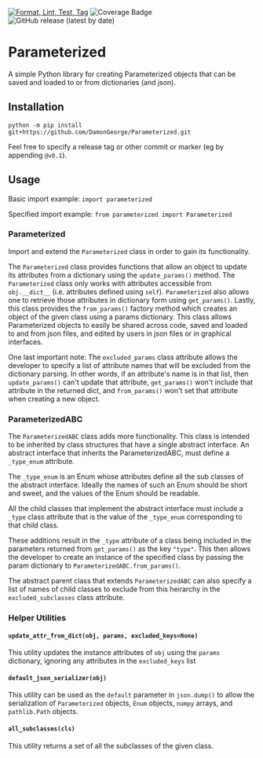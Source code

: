 [![Format, Lint, Test, Tag](https://github.com/DamonGeorge/Parameterized/actions/workflows/python-main.yml/badge.svg)](https://github.com/DamonGeorge/Parameterized/actions/workflows/python-main.yml)
![Coverage Badge](https://img.shields.io/endpoint?url=https://gist.githubusercontent.com/DamonGeorge/ade14e046841f505d11984a8e75385b0/raw/Parameterized__coverage__main.json)
![GitHub release (latest by date)](https://img.shields.io/github/v/release/DamonGeorge/Parameterized)

# Parameterized
A simple Python library for creating Parameterized objects that can be saved and loaded to or from dictionaries (and json).

## Installation
```
python -m pip install git+https://github.com/DamonGeorge/Parameterized.git
```
Feel free to specify a release tag or other commit or marker (eg by appending `@v0.1`).

## Usage
Basic import example: `import parameterized`

Specified import example: `from parameterized import Parameterized`

### Parameterized
Import and extend the `Parameterized` class in order to gain its functionality.

The `Parameterized` class provides functions that allow an object to update its attributes from a dictionary using the `update_params()` method. The `Parameterized` class only works with attributes accessible from `obj.__dict__` (i.e. attributes defined using `self`). `Parameterized` also allows one to retrieve those attributes in dictionary form using `get_params()`. Lastly, this class provides the `from_params()` factory method which creates an object of the given class using a params dictionary. This class allows Parameterized objects to easily be shared across code, saved and loaded to and from json files, and edited by users in json files or in graphical interfaces.

One last important note: The `excluded_params` class attribute allows the developer to specify a list of attribute names that will be excluded from the dictionary parsing. In other words, if an attribute's name is in that list, then `update_params()` can't update that attribute, `get_params()` won't include that attribute in the returned dict, and `from_params()` won't set that attribute when creating a new object.

### ParameterizedABC
The `ParameterizedABC` class adds more functionality. This class is intended to be inherited by class structures that have a single abstract interface. An abstract interface that inherits the ParameterizedABC, must define a `_type_enum` attribute.

The `_type_enum` is an Enum whose attributes define all the sub classes of the abstract interface. Ideally the names of such an Enum should be short and sweet, and the values of the Enum should be readable.

All the child classes that implement the abstract interface must include a `_type` class attribute that is the value of the `_type_enum` corresponding to that child class.

These additions result in the `_type` attribute of a class being included in the parameters returned from `get_params()` as the key `"type"`. This then allows the developer to create an instance of the specified class by passing the param dictionary to `ParameterizedABC.from_params()`.

The abstract parent class that extends `ParameterizedABC` can also specify a list of names of child classes to exclude from this heirarchy in the `excluded_subclasses` class attribute.

### Helper Utilities
#### `update_attr_from_dict(obj, params, excluded_keys=None)`
This utility updates the instance attributes of `obj` using the `params` dictionary, ignoring any attributes in the `excluded_keys` list

#### `default_json_serializer(obj)`
This utility can be used as the `default` parameter in `json.dump()` to allow the serialization of `Parameterized` objects, `Enum` objects, `numpy` arrays, and `pathlib.Path` objects.

#### `all_subclasses(cls)`
This utility returns a set of all the subclasses of the given class.
